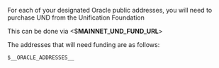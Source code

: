 For each of your designated Oracle public addresses, you will need to purchase UND from the Unification Foundation

This can be done via <$__MAINNET_UND_FUND_URL__>

The addresses that will need funding are as follows:

```text
$__ORACLE_ADDRESSES__
```
